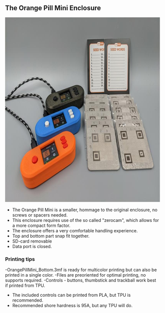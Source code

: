 ## The Orange Pill Mini Enclosure

<img src="OrangePillMini_Thumb.jpg" width="800" height="600">

- The Orange Pill Mini is a smaller, hommage to the original enclosure, no screws or spacers needed.
- This enclosure requires use of the so called "zerocam", which allows for a more compact form factor.
- The enclosure offers a very comfortable handling experience.
- Top and bottom part snap fit together.
- SD-card removable
- Data port is closed.


### Printing tips
-OrangePillMini_Bottom.3mf is ready for multicolor printing but can also be printed in a single color.
-Files are preoriented for optimal printing, no supports required.
-Controls - buttons, thumbstick and trackball work best if printed from TPU.
- The included controls can be printed from PLA, but TPU is recommended.
- Recommended shore hardness is 95A, but any TPU will do.
